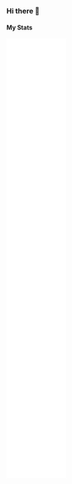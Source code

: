 ### Hi there 👋

<!--
**GrassBlock1/GrassBlock1** is a ✨ _special_ ✨ repository because its `README.md` (this file) appears on your GitHub profile.

Here are some ideas to get you started:

- 🔭 I’m currently working on ...
- 🌱 I’m currently learning ...
- 👯 I’m looking to collaborate on ...
- 🤔 I’m looking for help with ...
- 💬 Ask me about ...
- 📫 How to reach me: ...
- 😄 Pronouns: ...
- ⚡ Fun fact: ...
-->
#### My Stats
<!-- ![Stats](https://metrics.lecoq.io/Grassblock1?template=classic&activity=1&followup=1&isocalendar=1&languages=1&pagespeed=1&stars=1&tweets=1&pagespeed.detailed=true&pagespeed.screenshot=true&isocalendar.duration=full-year&tweets.limit=2&tweets.user=Grass_block_cn&stars.limit=4&activity.limit=5&activity.days=14&activity.filter=all&config.timezone=Asia%2FShanghai&config.animated=true) -->
![alt](/github-metrics.svg)
